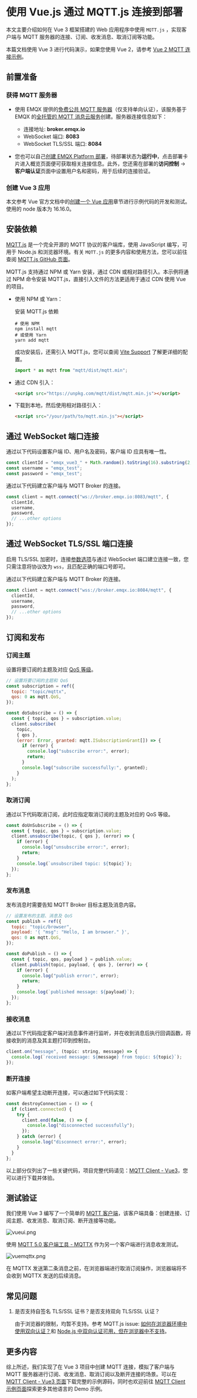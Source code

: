 # 使用 Vue.js 通过 MQTT.js 连接到部署

本文主要介绍如何在 Vue 3 框架搭建的 Web 应用程序中使用 `MQTT.js` ，实现客户端与 MQTT 服务器的连接、订阅、收发消息、取消订阅等功能。

本篇文档使用 Vue 3 进行代码演示，如果您使用 Vue 2，请参考 [Vue 2 MQTT 连接示例](https://github.com/emqx/MQTT-Client-Examples/tree/master/mqtt-client-Vue.js)。

## 前置准备

### 获得 MQTT 服务器

- 使用 EMQX 提供的[免费公共 MQTT 服务器](https://www.emqx.com/zh/mqtt/public-mqtt5-broker)（仅支持单向认证），该服务基于 EMQX 的[全托管的 MQTT 消息云服务](https://www.emqx.com/zh)创建。服务器连接信息如下：

  - 连接地址: **broker.emqx.io**
  - WebSocket 端口: **8083**
  - WebSocket TLS/SSL 端口: **8084**

- 您也可以自己[创建 EMQX Platform 部署](../create/overview.md)，待部署状态为**运行中**，点击部署卡片进入概览页面便可获取相关连接信息。此外，您还需在部署的**访问控制** -> **客户端认证**页面中设置用户名和密码，用于后续的连接验证。

### 创建 Vue 3 应用

本文参考 Vue 官方文档中的[创建一个 Vue 应用](https://cn.vuejs.org/guide/quick-start.html#creating-a-vue-application)章节进行示例代码的开发和测试。使用的 node 版本为 16.16.0。

## 安装依赖

[MQTT.js](https://github.com/mqttjs/MQTT.js) 是一个完全开源的 MQTT 协议的客户端库，使用 JavaScript 编写，可用于 Node.js 和浏览器环境。有关 `MQTT.js` 的更多内容和使用方法，您可以前往查阅 [MQTT.js GitHub 页面](https://github.com/mqttjs/MQTT.js#table-of-contents)。

MQTT.js 支持通过 NPM 或 Yarn 安装，通过 CDN 或相对路径引入。本示例将通过 NPM 命令安装 MQTT.js，直接引入文件的方法更适用于通过 CDN 使用 Vue 的项目。

- 使用 NPM 或 Yarn：

  安装 MQTT.js 依赖

  ```shell
  # 使用 NPM
  npm install mqtt
  # 或使用 Yarn
  yarn add mqtt
  ```

  成功安装后，还需引入 MQTT.js，您可以查阅 [Vite Support](https://github.com/mqttjs/MQTT.js/issues/1269) 了解更详细的配置。

  ```js
  import * as mqtt from "mqtt/dist/mqtt.min";
  ```

- 通过 CDN 引入：

  ```html
  <script src="https://unpkg.com/mqtt/dist/mqtt.min.js"></script>
  ```

- 下载到本地，然后使用相对路径引入：

  ```html
  <script src="/your/path/to/mqtt.min.js"></script>
  ```

## 通过 WebSocket 端口连接

通过以下代码设置客户端 ID、用户名及密码，客户端 ID 应具有唯一性。

```js
const clientId = "emqx_vue3_" + Math.random().toString(16).substring(2, 8);
const username = "emqx_test";
const password = "emqx_test";
```

通过以下代码建立客户端与 MQTT Broker 的连接。

```js
const client = mqtt.connect("ws://broker.emqx.io:8083/mqtt", {
  clientId,
  username,
  password,
  // ...other options
});
```

## 通过 WebSocket TLS/SSL 端口连接

启用 TLS/SSL 加密时，连接[参数选项](https://github.com/mqttjs/MQTT.js#mqttclientstreambuilder-options)与通过 WebSocket 端口建立连接一致，您只需注意将协议改为 `wss`，且匹配正确的端口号即可。

通过以下代码建立客户端与 MQTT Broker 的连接。

```js
const client = mqtt.connect("wss://broker.emqx.io:8084/mqtt", {
  clientId,
  username,
  password,
  // ...other options
});
```

## 订阅和发布

### 订阅主题

设置将要订阅的主题及对应 [QoS 等级](https://www.emqx.com/zh/blog/introduction-to-mqtt-qos)。

```js
// 设置将要订阅的主题和 QoS
const subscription = ref({
  topic: "topic/mqttx",
  qos: 0 as mqtt.QoS,
});

const doSubscribe = () => {
  const { topic, qos } = subscription.value;
  client.subscribe(
    topic,
    { qos },
    (error: Error, granted: mqtt.ISubscriptionGrant[]) => {
      if (error) {
        console.log("subscribe error:", error);
        return;
      }
      console.log("subscribe successfully:", granted);
    }
  );
};
```

### 取消订阅

通过以下代码取消订阅，此时应指定取消订阅的主题及对应的 QoS 等级。

```js
const doUnSubscribe = () => {
  const { topic, qos } = subscription.value;
  client.unsubscribe(topic, { qos }, (error) => {
    if (error) {
      console.log("unsubscribe error:", error);
      return;
    }
    console.log(`unsubscribed topic: ${topic}`);
  });
};
```

### 发布消息

发布消息时需要告知 MQTT Broker 目标主题及消息内容。

```js
// 设置发布的主题、消息及 QoS
const publish = ref({
  topic: "topic/browser",
  payload: '{ "msg": "Hello, I am browser." }',
  qos: 0 as mqtt.QoS,
});

const doPublish = () => {
  const { topic, qos, payload } = publish.value;
  client.publish(topic, payload, { qos }, (error) => {
    if (error) {
      console.log("publish error:", error);
      return;
    }
    console.log(`published message: ${payload}`);
  });
};
```

### 接收消息

通过以下代码指定客户端对消息事件进行监听，并在收到消息后执行回调函数，将接收到的消息及其主题打印到控制台。

```js
client.on("message", (topic: string, message) => {
  console.log(`received message: ${message} from topic: ${topic}`);
});
```

### 断开连接

如客户端希望主动断开连接，可以通过如下代码实现：

```js
const destroyConnection = () => {
  if (client.connected) {
    try {
      client.end(false, () => {
        console.log("disconnected successfully");
      });
    } catch (error) {
      console.log("disconnect error:", error);
    }
  }
};
```

以上部分仅列出了一些关键代码，项目完整代码请见：[MQTT Client - Vue3](https://github.com/emqx/MQTT-Client-Examples/tree/master/mqtt-client-Vue3.js)，您可以进行下载并体验。

## 测试验证

我们使用 Vue 3 编写了一个简单的 [MQTT 客户端](https://github.com/emqx/MQTT-Client-Examples/tree/master/mqtt-client-Vue3.js)，该客户端具备：创建连接、订阅主题、收发消息、取消订阅、断开连接等功能。

![vueui.png](https://assets.emqx.com/images/b6563b0eb66eb51a2a02776889016a18.png)

使用 [MQTT 5.0 客户端工具 - MQTTX](https://mqttx.app/zh) 作为另一个客户端进行消息收发测试。

![vuemqttx.png](https://assets.emqx.com/images/2013cbab1bdffcae69b817bfebb4a33f.png)

在 MQTTX 发送第二条消息之前，在浏览器端进行取消订阅操作，浏览器端将不会收到 MQTTX 发送的后续消息。

## 常见问题

1. 是否支持自签名 TLS/SSL 证书？是否支持双向 TLS/SSL 认证？

   由于浏览器的限制，均暂不支持。参考 MQTT.js issue: [如何在浏览器环境中使用双向认证？](https://github.com/mqttjs/MQTT.js/issues/1515)和 [Node.js 中双向认证可用，但在浏览器中不支持](https://github.com/mqttjs/mqtt.js/issues/741)。

## 更多内容

综上所述，我们实现了在 Vue 3 项目中创建 MQTT 连接，模拟了客户端与 MQTT 服务器进行订阅、收发消息、取消订阅以及断开连接的场景。可以在 [MQTT Client - Vue3 页面](https://github.com/emqx/MQTT-Client-Examples/tree/master/mqtt-client-Vue3.js)下载完整的示例源码，同时也欢迎前往 [MQTT Client 示例页面](https://github.com/emqx/MQTT-Client-Examples)探索更多其他语言的 Demo 示例。
